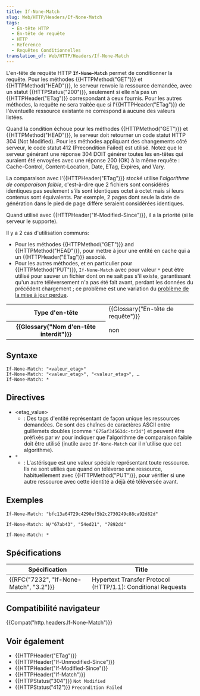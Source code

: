 ```yaml
---
title: If-None-Match
slug: Web/HTTP/Headers/If-None-Match
tags:
  - En-tête HTTP
  - En-tête de requête
  - HTTP
  - Reference
  - Requêtes Conditionnelles
translation_of: Web/HTTP/Headers/If-None-Match
---
```

L'en-tête de requête HTTP **`If-None-Match`** permet de conditionner la requête. Pour les méthodes {{HTTPMethod("GET")}} et {{HTTPMethod("HEAD")}}, le serveur renvoie la ressource demandée, avec un statut {{HTTPStatus("200")}}, seulement si elle n'a pas un {{HTTPHeader("ETag")}} correspondant à ceux fournis. Pour les autres méthodes, la requête ne sera traitée que si l'{{HTTPHeader("ETag")}} de l'éventuelle ressource existante ne correspond à aucune des valeurs listées.

Quand la condition échoue pour les méthodes {{HTTPMethod("GET")}} et {{HTTPMethod("HEAD")}}, le serveur doit retourner un code statut HTTP 304 (Not Modified). Pour les méthodes appliquant des changements côté serveur, le code statut 412 (Precondition Failed) est utilisé. Notez que le serveur générant une réponse 304 DOIT générer toutes les en-têtes qui auraient été envoyées avec une réponse 200 (OK) à la même requête : Cache-Control, Content-Location, Date, ETag, Expires, and Vary.

La comparaison avec l'{{HTTPHeader("ETag")}} stocké utilise l'_algorithme de comparaison faible_, c'est-à-dire que 2 fichiers sont considérés identiques pas seulement s'ils sont identiques octet à octet mais si leurs contenus sont équivalents. Par exemple, 2 pages dont seule la date de génération dans le pied de page diffère seraient considérées identiques.

Quand utilisé avec {{HTTPHeader("If-Modified-Since")}}, il a la priorité (si le serveur le supporte).

Il y a 2 cas d'utilisation communs:

- Pour les méthodes {{HTTPMethod("GET")}} and {{HTTPMethod("HEAD")}}, pour mettre à jour une entité en cache qui a un {{HTTPHeader("ETag")}} associé.
- Pour les autres méthodes, et en particulier pour {{HTTPMethod("PUT")}}, `If-None-Match` avec pour valeur `*` peut être utilisé pour sauver un fichier dont on ne sait pas s'il existe, garantissant qu'un autre téléversement n'a pas été fait avant, perdant les données du précédent chargement ; ce problème est une variation du [problème de la mise à jour perdue](https://www.w3.org/1999/04/Editing/#3.1).

<table class="properties">
  <tbody>
    <tr>
      <th scope="row">Type d'en-tête</th>
      <td>{{Glossary("En-tête de requête")}}</td>
    </tr>
    <tr>
      <th scope="row">{{Glossary("Nom d'en-tête interdit")}}</th>
      <td>non</td>
    </tr>
  </tbody>
</table>

## Syntaxe

```
If-None-Match: "<valeur_etag>"
If-None-Match: "<valeur_etag>", "<valeur_etag>", …
If-None-Match: *
```

## Directives

- \<etag_value>
  - : Des tags d'entité représentant de façon unique les ressources demandées. Ce sont des chaînes de caractères ASCII entre guillemets doubles (comme `"675af34563dc-tr34"`) et peuvent être préfixés par `W/` pour indiquer que l'algorithme de comparaison faible doit être utilisé (inutile avec `If-None-Match` car il n'utilise que cet algorithme).
- `*`
  - : L'astérisque est une valeur spéciale représentant toute ressource. Ils ne sont utilies que quand on téléverse une ressource, habituellement avec {{HTTPMethod("PUT")}}, pour vérifier si une autre ressource avec cette identité a déjà été téléversée avant.

## Exemples

```
If-None-Match: "bfc13a64729c4290ef5b2c2730249c88ca92d82d"

If-None-Match: W/"67ab43", "54ed21", "7892dd"

If-None-Match: *
```

## Spécifications

| Spécification                                        | Title                                                        |
| ---------------------------------------------------- | ------------------------------------------------------------ |
| {{RFC("7232", "If-None-Match", "3.2")}} | Hypertext Transfer Protocol (HTTP/1.1): Conditional Requests |

## Compatibilité navigateur

{{Compat("http.headers.If-None-Match")}}

## Voir également

- {{HTTPHeader("ETag")}}
- {{HTTPHeader("If-Unmodified-Since")}}
- {{HTTPHeader("If-Modified-Since")}}
- {{HTTPHeader("If-Match")}}
- {{HTTPStatus("304")}} `Not Modified`
- {{HTTPStatus("412")}} `Precondition Failed`
